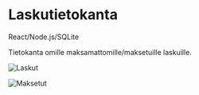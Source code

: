 # Laskutietokanta
React/Node.js/SQLite

Tietokanta omille maksamattomille/maksetuille laskuille.

![Laskut](https://user-images.githubusercontent.com/111497317/206894027-49a4dce1-8fd4-4975-9f27-6e9172ddfdb4.png)


![Maksetut](https://user-images.githubusercontent.com/111497317/206894040-bfbfb5e7-0c51-4463-845c-926d9c90bc44.png)
